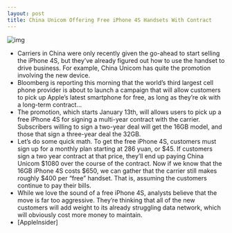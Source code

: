 ```yaml
---
layout: post
title: China Unicom Offering Free iPhone 4S Handsets With Contract
---
```

![img](http://media.idownloadblog.com/wp-content/uploads/2011/12/iphone-4s1.jpg)
* Carriers in China were only recently given the go-ahead to start selling the iPhone 4S, but they’ve already figured out how to use the handset to drive business. For example, China Unicom has quite the promotion involving the new device.
* Bloomberg is reporting this morning that the world’s third largest cell phone provider is about to launch a campaign that will allow customers to pick up Apple’s latest smartphone for free, as long as they’re ok with a long-term contract…
* The promotion, which starts January 13th, will allows users to pick up a free iPhone 4S for signing a multi-year contract with the carrier. Subscribers willing to sign a two-year deal will get the 16GB model, and those that sign a three-year deal the 32GB.
* Let’s do some quick math. To get the free iPhone 4S, customers must sign up for a monthly plan starting at 286 yuan, or $45. If customers sign a two year contract at that price, they’ll end up paying China Unicom $1080 over the course of the contract. Now if we know that the 16GB iPhone 4S costs $650, we can gather that the carrier still makes roughly $400 per “free” handset. That is, assuming the customers continue to pay their bills.
* While we love the sound of a free iPhone 4S, analysts believe that the move is far too aggressive. They’re thinking that all of the new customers will add weight to its already struggling data network, which will obviously cost more money to maintain.
* [AppleInsider]

